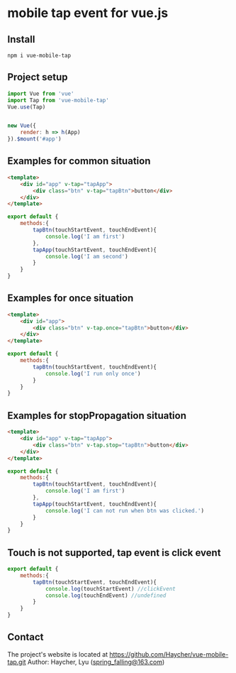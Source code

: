 # mobile tap event for vue.js

## Install
```
npm i vue-mobile-tap
```

## Project setup
```JavaScript
import Vue from 'vue'
import Tap from 'vue-mobile-tap'
Vue.use(Tap)


new Vue({
    render: h => h(App)
}).$mount('#app')
```

## Examples for common situation

```html
<template>
    <div id="app" v-tap="tapApp">
        <div class="btn" v-tap="tapBtn">button</div>
    </div>
</template>
```
```JavaScript
export default {
    methods:{
        tapBtn(touchStartEvent, touchEndEvent){
            console.log('I am first')
        },
        tapApp(touchStartEvent, touchEndEvent){
            console.log('I am second')
        }
    }
}
```

## Examples for once situation

```html
<template>
    <div id="app">
        <div class="btn" v-tap.once="tapBtn">button</div>
    </div>
</template>
```
```JavaScript
export default {
    methods:{
        tapBtn(touchStartEvent, touchEndEvent){
            console.log('I run only once')
        }
    }
}
```

## Examples for stopPropagation situation

```html
<template>
    <div id="app" v-tap="tapApp">
        <div class="btn" v-tap.stop="tapBtn">button</div>
    </div>
</template>
```
```JavaScript
export default {
    methods:{
        tapBtn(touchStartEvent, touchEndEvent){
            console.log('I am first')
        },
        tapApp(touchStartEvent, touchEndEvent){
            console.log('I can not run when btn was clicked.')
        }
    }
}
```

## Touch is not supported, tap event is click event
```JavaScript
export default {
    methods:{
        tapBtn(touchStartEvent, touchEndEvent){
            console.log(touchStartEvent) //clickEvent
            console.log(touchEndEvent) //undefined
        }
    }
}
```

## Contact
The project's website is located at https://github.com/Haycher/vue-mobile-tap.git 
Author: Haycher, Lyu (spring_falling@163.com)